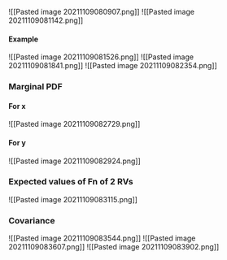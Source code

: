 ![[Pasted image 20211109080907.png]]
![[Pasted image 20211109081142.png]]
#### Example
![[Pasted image 20211109081526.png]]
![[Pasted image 20211109081841.png]]
![[Pasted image 20211109082354.png]]

### Marginal PDF
#### For x
![[Pasted image 20211109082729.png]]
#### For y
![[Pasted image 20211109082924.png]]

### Expected values of Fn of 2 RVs
![[Pasted image 20211109083115.png]]
### Covariance
![[Pasted image 20211109083544.png]]
![[Pasted image 20211109083607.png]]
![[Pasted image 20211109083902.png]]
